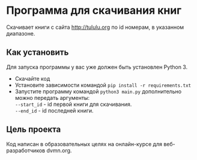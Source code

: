 # Программа для скачивания книг

Cкачивает книги с сайта http://tululu.org по id номерам, в указанном диапазоне.


## Как установить
Для запуска программы у вас уже должен быть установлен Python 3.

- Скачайте код
- Установите зависимости командой `pip install -r requirements.txt`
- Запустите программу командой `python3 main.py`
дополнительно можно передать аргументы:  
`--start_id` - id первой книги для скачивания.     
`--end_id` - id последней книги.

## Цель проекта
Код написан в образовательных целях на онлайн-курсе для веб-разработчиков dvmn.org.